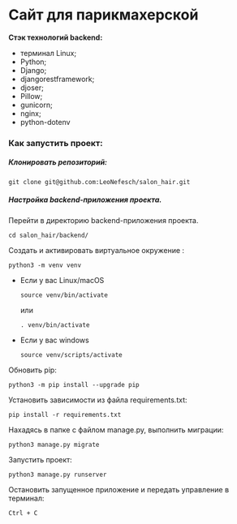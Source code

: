 # Сайт для парикмахерской

**Стэк технологий backend:**
 - терминал Linux;
 - Python;
 - Django;
 - djangorestframework;
 - djoser;
 - Pillow;
 - gunicorn;
 - nginx;
 - python-dotenv

### Как запустить проект:

##### Клонировать репозиторий:

```
git clone git@github.com:LeoNefesch/salon_hair.git
```

##### Настройка backend-приложения проекта.

Перейти в директорию backend-приложения проекта.

```
cd salon_hair/backend/
```

Cоздать и активировать виртуальное окружение :

```
python3 -m venv venv
```

* Если у вас Linux/macOS

    ```
    source venv/bin/activate
    ```
    или
    ```
    . venv/bin/activate
    ```

* Если у вас windows

    ```
    source venv/scripts/activate
    ```

Обновить pip:

```
python3 -m pip install --upgrade pip
```

Установить зависимости из файла requirements.txt:

```
pip install -r requirements.txt
```


Нахадясь в папке с файлом manage.py, выполнить миграции:

```
python3 manage.py migrate
```

Запустить проект:

```
python3 manage.py runserver
```

Остановить запущенное приложение и передать управление в терминал:

```
Ctrl + C
```